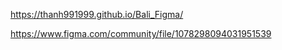  https://thanh991999.github.io/Bali_Figma/
 
<!--   -->
https://www.figma.com/community/file/1078298094031951539
